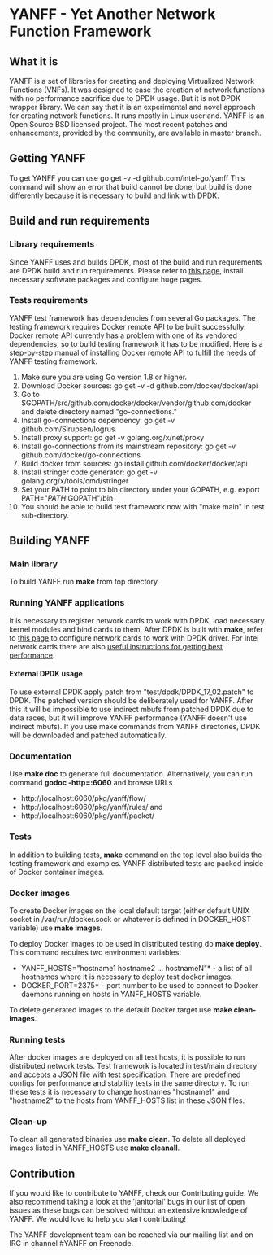 # YANFF - Yet Another Network Function Framework 

## What it is
YANFF is a set of libraries for creating and deploying Virtualized Network Functions (VNFs). It was designed to ease the creation of network functions with no performance sacrifice due to DPDK usage. But it is not DPDK wrapper library. We can say that it is an experimental and novel approach for creating network functions. It runs mostly in Linux userland. 
YANFF is an Open Source BSD licensed project. The most recent patches and enhancements, provided by the community, are available in master branch.

## Getting YANFF
To get YANFF you can use go get -v -d github.com/intel-go/yanff
This command will show an error that build cannot be done, but build is done differently because it is necessary to build and link with DPDK.

## Build and run requirements
### Library requirements
Since YANFF uses and builds DPDK, most of the build and run requrements are DPDK build and run requirements. Please refer to [this page](http://dpdk.org/doc/guides/linux_gsg/sys_reqs.html "DPDK requirements"), install necessary software packages and configure huge pages.

### Tests requirements
YANFF test framework has dependencies from several Go packages. The testing framework requires Docker remote API to be built successfully. Docker remote API currently has a problem with one of its vendored dependencies, so to build testing framework it has to be modified. Here is a step-by-step manual of installing Docker remote API to fulfill the needs of YANFF testing framework.

1. Make sure you are using Go version 1.8 or higher.
2. Download Docker sources: go get -v -d github.com/docker/docker/api
3. Go to $GOPATH/src/github.com/docker/docker/vendor/github.com/docker and delete directory named "go-connections."
4. Install go-connections dependency: go get -v github.com/Sirupsen/logrus
5. Install proxy support: go get -v golang.org/x/net/proxy
6. Install go-connections from its mainstream repository: go get -v github.com/docker/go-connections
7. Build docker from sources: go install github.com/docker/docker/api
8. Install stringer code generator: go get -v golang.org/x/tools/cmd/stringer
9. Set your PATH to point to bin directory under your GOPATH, e.g. export PATH="$PATH:$GOPATH"/bin
10. You should be able to build test framework now with "make main" in test sub-directory.

## Building YANFF
### Main library
To build YANFF run **make** from top directory.

### Running YANFF applications
It is necessary to register network cards to work with DPDK, load necessary kernel modules and bind cards to them. After DPDK is built with **make**, refer to [this page](http://dpdk.org/doc/guides/linux_gsg/build_dpdk.html "Binding network cards to DPDK driver") to configure network cards to work with DPDK driver. For Intel network cards there are also [useful instructions for getting best performance](http://dpdk.org/doc/guides/linux_gsg/nic_perf_intel_platform.html "Intel NICs performance advices").

#### External DPDK usage

To use external DPDK apply patch from "test/dpdk/DPDK_17_02.patch" to DPDK. The patched version should be deliberately used for YANFF. After this it will be impossible to use indirect mbufs from patched DPDK due to data races,  but it will improve YANFF performance (YANFF doesn't use indirect mbufs). If you use make commands from YANFF directories, DPDK will be downloaded and patched automatically.

### Documentation 
Use **make doc** to generate full documentation. Alternatively, you can run command **godoc -http=:6060** and browse URLs
* http://localhost:6060/pkg/yanff/flow/
* http://localhost:6060/pkg/yanff/rules/ and
* http://localhost:6060/pkg/yanff/packet/

### Tests
In addition to building tests, **make** command on the top level also builds the testing framework and examples. YANFF distributed tests are packed inside of Docker container images.

### Docker images
To create Docker images on the local default target (either default UNIX socket in /var/run/docker.sock or whatever is defined in DOCKER_HOST variable) use **make images**.

To deploy Docker images to be used in distributed testing do **make deploy**. This command requires two environment variables:
* YANFF_HOSTS="hostname1 hostname2 ... hostnameN"* - a list of all hostnames where it is necessary to deploy test docker images.
* DOCKER_PORT=2375* - port number to be used to connect to Docker daemons running on hosts in YANFF_HOSTS variable.

To delete generated images to the default Docker target use **make clean-images**.

### Running tests
After docker images are deployed on all test hosts, it is possible to run distributed network tests. Test framework is located in test/main directory and accepts a JSON file with test specification. There are predefined configs for performance and stability tests in the same directory. To run these tests it is necessary to change hostnames "hostname1" and "hostname2" to the hosts from YANFF_HOSTS list in these JSON files.

### Clean-up
To clean all generated binaries use **make clean**.
To delete all deployed images listed in YANFF_HOSTS use **make cleanall**.

## Contribution
If you would like to contribute to YANFF, check our Contributing guide. We also recommend taking a look at the 'janitorial' bugs in our list of open issues as these bugs can be solved without an extensive knowledge of YANFF. We would love to help you start contributing!

The YANFF development team can be reached via our mailing list and on IRC in channel #YANFF on Freenode.
